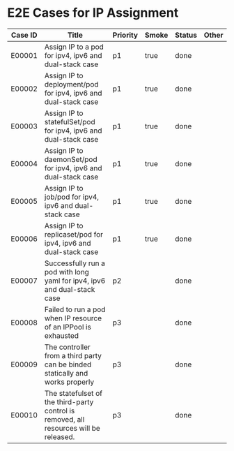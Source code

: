 # E2E Cases for IP Assignment

| Case ID | Title                                                                          | Priority | Smoke | Status |    Other    |
|---------|--------------------------------------------------------------------------------|----------|-------|--------|-------------|
| E00001  | Assign IP to a pod for ipv4, ipv6 and dual-stack case                          | p1       | true  | done   |             |
| E00002  | Assign IP to deployment/pod for ipv4, ipv6 and dual-stack case                 | p1       | true  | done   |             |
| E00003  | Assign IP to statefulSet/pod for ipv4, ipv6 and dual-stack case                | p1       | true  | done   |             |
| E00004  | Assign IP to daemonSet/pod for ipv4, ipv6 and dual-stack case                  | p1       | true  | done   |             |
| E00005  | Assign IP to job/pod for ipv4, ipv6 and dual-stack case                        | p1       | true  | done   |             |
| E00006  | Assign IP to replicaset/pod for ipv4, ipv6 and dual-stack case                 | p1       | true  | done   |             |
| E00007  | Successfully run a pod with long yaml for ipv4, ipv6 and dual-stack case       | p2       |       | done   |             |
| E00008  | Failed to run a pod when IP resource of an IPPool is exhausted                 | p3       |       | done   |             |
| E00009  | The controller from a third party can be binded statically and works properly  | p3       |       | done   |             |
| E00010  | The statefulset of the third-party control is removed, all resources will be released.  | p3       |       | done   |      |


